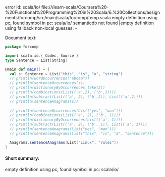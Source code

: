 error id: scala/io/
file://<WORKSPACE>/learn-scala/Coursera%20-%20Functional%20Programming%20in%20Scala/6.%20Collections/assignments/forcomp/src/main/scala/forcomp/temp.scala
empty definition using pc, found symbol in pc: scala/io/
semanticdb not found
|empty definition using fallback
non-local guesses:
	 -

Document text:

```scala
package forcomp

import scala.io.{ Codec, Source }
type Sentence = List[String]

@main def main() = {
  val s: Sentence = List("this", "is", "a", "string")
  // println(wordOccurrences("abcaa"))
  // println(sentenceOccurrences(s))
  // println(dictionaryByOccurrences.take(2))
  // println(combinations(List(('a',2), ('b',2))))
  // println(subtract(List(('a', 2), ('b',2)), List(('a',2))))
  // println(sentenceAnagrams(s))
  
  // println(sentenceOccurrences(List("yes", "man")))
  // println(combinations(List(('a', 2), ('b', 1))))
  // println(dictionaryByOccurrences(List(('a', 1))))
  // println(subtract(List(('a', 2), ('b', 1)), List(('a', 1))))
  // println(sentenceAnagrams(List("yes", "man")))
  // println(sentenceAnagrams(List("this", "is", "a", "sentence")))

  Anagrams.sentenceAnagrams(List("Linux", "rulez"))
}
```

#### Short summary: 

empty definition using pc, found symbol in pc: scala/io/